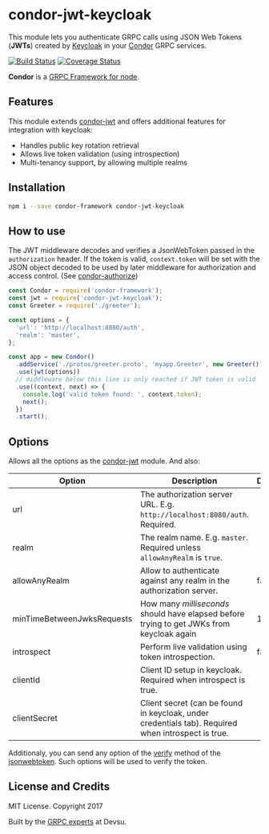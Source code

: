 # condor-jwt-keycloak

This module lets you authenticate GRPC calls using JSON Web Tokens (**JWTs**) created by [Keycloak](http://www.keycloak.org/) in your [Condor](https://github.com/devsu/condor-framework) GRPC services.

[![Build Status](https://travis-ci.org/devsu/condor-jwt-keycloak.svg?branch=master)](https://travis-ci.org/devsu/condor-jwt-keycloak)
[![Coverage Status](https://coveralls.io/repos/github/devsu/condor-jwt-keycloak/badge.svg?branch=master)](https://coveralls.io/github/devsu/condor-jwt-keycloak?branch=master)

**Condor** is a [GRPC Framework for node](https://github.com/devsu/condor-framework).

## Features

This module extends [condor-jwt](https://github.com/devsu/condor-jwt) and offers additional features for integration with keycloak:

- Handles public key rotation retrieval
- Allows live token validation (using introspection)
- Multi-tenancy support, by allowing multiple realms

## Installation

```bash
npm i --save condor-framework condor-jwt-keycloak
```

## How to use

The JWT middleware decodes and verifies a JsonWebToken passed in the `authorization` header. If the token is valid, `context.token` will be set with the JSON object decoded to be used by later middleware for authorization and access control. (See [condor-authorize](https://github.com/devsu/condor-authorize))

```js
const Condor = require('condor-framework');
const jwt = require('condor-jwt-keycloak');
const Greeter = require('./greeter');

const options = {
  'url': 'http://localhost:8080/auth',
  'realm': 'master',
};

const app = new Condor()
  .addService('./protos/greeter.proto', 'myapp.Greeter', new Greeter())
  .use(jwt(options))
  // middleware below this line is only reached if JWT token is valid
  .use((context, next) => {
    console.log('valid token found: ', context.token);
    next();
  })
  .start();
```

## Options

Allows all the options as the [condor-jwt](https://github.com/devsu/condor-jwt) module. And also:

| Option                     | Description                                                                               | Default |
|----------------------------|-------------------------------------------------------------------------------------------|---------|
| url                        | The authorization server URL. E.g. `http://localhost:8080/auth`. Required.                |         |
| realm                      | The realm name. E.g. `master`. Required unless `allowAnyRealm` is `true`.                 |         |
| allowAnyRealm              | Allow to authenticate against any realm in the authorization server.                      | false   |
| minTimeBetweenJwksRequests | How many *milliseconds* should have elapsed before trying to get JWKs from keycloak again | 10000   |
| introspect                 | Perform live validation using token introspection.                                        | false   |
| clientId                   | Client ID setup in keycloak. Required when introspect is true.                            |         |
| clientSecret               | Client secret (can be found in keycloak, under credentials tab). Required when introspect is true.|         |

Additionaly, you can send any option of the [verify](https://github.com/auth0/node-jsonwebtoken#jwtverifytoken-secretorpublickey-options-callback) method of the [jsonwebtoken](https://github.com/auth0/node-jsonwebtoken). Such options will be used to verify the token.

## License and Credits

MIT License. Copyright 2017 

Built by the [GRPC experts](https://devsu.com) at Devsu.
